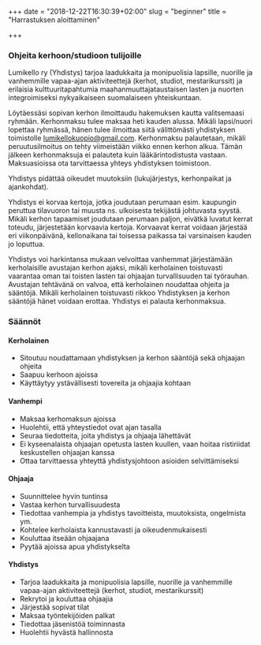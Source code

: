 +++
date = "2018-12-22T16:30:39+02:00"
slug = "beginner"
title = "Harrastuksen aloittaminen"

+++
### Ohjeita kerhoon/studioon tulijoille

Lumikello ry (Yhdistys) tarjoa laadukkaita ja monipuolisia lapsille, nuorille ja vanhemmille vapaa-ajan aktiviteettejä (kerhot, studiot, mestarikurssit) ja erilaisia kulttuuritapahtumia maahanmuuttajataustaisen lasten ja nuorten integroimiseksi nykyaikaiseen suomalaiseen yhteiskuntaan.

Löytäessäsi sopivan kerhon ilmoittaudu hakemuksen kautta valitsemaasi ryhmään. Kerhonmaksu tulee maksaa heti kauden alussa. Mikäli lapsi/nuori lopettaa ryhmässä, hänen tulee ilmoittaa siitä välittömästi yhdistyksen toimistolle [lumikellokuopio@gmail.com](). Kerhonmaksu palautetaan, mikäli peruutusilmoitus on tehty viimeistään viikko ennen kerhon alkua. Tämän jälkeen kerhonmaksuja ei palauteta kuin lääkärintodistusta vastaan. Maksuasioissa ota tarvittaessa yhteys yhdistyksen toimistoon.

Yhdistys pidättää oikeudet muutoksiin (lukujärjestys, kerhonpaikat ja ajankohdat).

Yhdistys ei korvaa kertoja, jotka joudutaan perumaan esim. kaupungin peruttua tilavuoron tai muusta ns. ulkoisesta tekijästä johtuvasta syystä. Mikäli kerhon tapaamiset joudutaan perumaan paljon, eivätkä luvatut kerrat toteudu, järjestetään korvaavia kertoja. Korvaavat kerrat voidaan järjestää eri viikonpäivänä, kellonaikana tai toisessa paikassa tai varsinaisen kauden jo loputtua.

Yhdistys voi harkintansa mukaan velvoittaa vanhemmat järjestämään kerholaisille avustajan kerhon ajaksi, mikäli kerholainen toistuvasti vaarantaa oman tai toisten lasten tai ohjaajan turvallisuuden tai työrauhan. Avustajan tehtävänä on valvoa, että kerholainen noudattaa ohjeita ja sääntöjä. Mikäli kerholainen toistuvasti rikkoo Yhdistyksen ja kerhon sääntöjä hänet voidaan erottaa. Yhdistys ei palauta kerhonmaksua.

### Säännöt

#### Kerholainen

* Sitoutuu noudattamaan yhdistyksen ja kerhon sääntöjä sekä ohjaajan ohjeita
* Saapuu kerhoon ajoissa
* Käyttäytyy ystävällisesti tovereita ja ohjaajia kohtaan

#### Vanhempi

* Maksaa kerhomaksun ajoissa
* Huolehtii, että yhteystiedot ovat ajan tasalla
* Seuraa tiedotteita, joita yhdistys ja ohjaaja lähettävät
* Ei kyseenalaista ohjaajan opetusta lasten kuullen, vaan hoitaa ristiriidat keskustellen ohjaajan kanssa
* Ottaa tarvittaessa yhteyttä yhdistysjohtoon asioiden selvittämiseksi

#### Ohjaaja

* Suunnittelee hyvin tuntinsa
* Vastaa kerhon turvallisuudesta
* Tiedottaa vanhempia ja yhdistys tavoitteista, muutoksista, ongelmista ym.
* Kohtelee kerholaista kannustavasti ja oikeudenmukaisesti
* Kouluttaa itseään ohjaajana
* Pyytää ajoissa apua yhdistykselta

#### Yhdistys

* Tarjoa laadukkaita ja monipuolisia lapsille, nuorille ja vanhemmille vapaa-ajan aktiviteettejä (kerhot, studiot, mestarikurssit)
* Rekrytoi ja kouluttaa ohjaajia
* Järjestää sopivat tilat
* Maksaa työntekijöiden palkat
* Tiedottaa jäsenistöä toiminnasta
* Huolehtii hyvästä hallinnosta